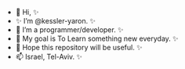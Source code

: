 - 👋 Hi, ✨
- ✨ I’m @kessler-yaron.  ✨
- 👀 I’m a programmer/developer.  ✨
- 🌱 My goal is To Learn something new everyday.  ✨
- 💞️ Hope this repository will be useful.  ✨
- 📫 Israel, Tel-Aviv.  ✨
